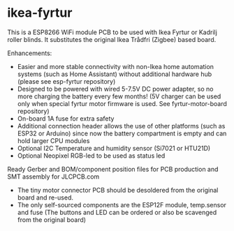 # ikea-fyrtur

This is a ESP8266 WiFi module PCB to be used with Ikea Fyrtur or Kadrilj roller blinds. It substitutes the original Ikea Trådfri (Zigbee) based board.

Enhancements:
 - Easier and more stable connectivity with non-Ikea home automation systems (such as Home Assistant) without additional hardware hub (please see esp-fyrtur repository)
 - Designed to be powered with wired 5-7.5V DC power adapter, so no more charging the battery every few months! (5V charger can be used only when special fyrtur motor firmware is used. See fyrtur-motor-board repository)
 - On-board 1A fuse for extra safety
 - Additional connection header allows the use of other platforms (such as ESP32 or Arduino) since now the battery compartment is empty and can hold larger CPU modules
 - Optional I2C Temperature and humidity sensor (Si7021 or HTU21D)
 - Optional Neopixel RGB-led to be used as status led
 
Ready Gerber and BOM/component position files for PCB production and SMT assembly for JLCPCB.com
 - The tiny motor connector PCB should be desoldered from the original board and re-used.
 - The only self-sourced components are the ESP12F module, temp.sensor and fuse (The buttons and LED can be ordered or also be scavenged from the original board)
 
